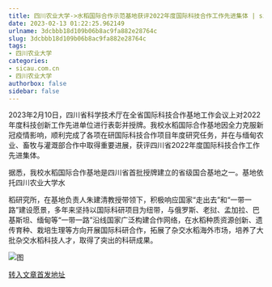 ```yaml
---
title: 四川农业大学->水稻国际合作示范基地获评2022年度国际科技合作工作先进集体 | sicau.com.cn
date: 2023-02-13 01:22:25.962149
urlname: 3dcbbb18d109b06b8ac9fa882e28764c
slug: 3dcbbb18d109b06b8ac9fa882e28764c
tags: 
- 四川农业大学
categories:
- sicau.com.cn
- 四川农业大学
authorbox: false
sidebar: false
---
```

2023年2月10日，四川省科学技术厅在全省国际科技合作基地工作会议上对2022年度科技创新工作先进单位进行表彰并授牌。我校水稻国际合作基地因全力克服新冠疫情影响，顺利完成了各项在研国际科技合作项目年度研究任务，并在与缅甸农业、畜牧与灌溉部合作中取得重要进展，获评四川省2022年度国际科技合作工作先进集体。

据悉，我校水稻国际合作基地是四川省首批授牌建立的省级国合基地之一。基地依托四川农业大学水
<!--more-->
稻研究所，在基地负责人朱建清教授带领下，积极响应国家“走出去”和“一带一路”建设愿景，多年来坚持以国际科研项目为纽带，与俄罗斯、老挝、孟加拉、巴基斯坦、缅甸等“一带一路”沿线国家广泛构建合作网络，在水稻种质资源创新、遗传育种、栽培生理等方向开展国际科研合作，拓展了杂交水稻海外市场，培养了大批杂交水稻科技人才，取得了突出的科研成果。

![图](https://news.sicau.edu.cn/__local/C/55/B2/66A3D8C54CE7456684E2AE1FA51_D75F0215_9282F.png)

[转入文章首发地址](https://news.sicau.edu.cn/info/1078/70982.htm)